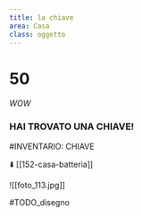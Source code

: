 ```yaml
---
title: la chiave
area: Casa
class: oggetto
---
```

# 50
_WOW_

### HAI TROVATO UNA CHIAVE!

#INVENTARIO: CHIAVE

⬇️ [[152-casa-batteria]]

![[foto_113.jpg]]

#TODO_disegno